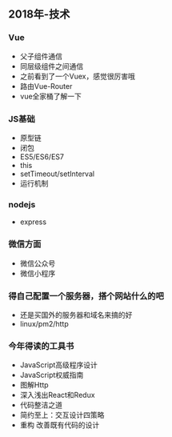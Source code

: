 ## 2018年-技术

### Vue
+ 父子组件通信
+ 同层级组件之间通信
+ 之前看到了一个Vuex，感觉很厉害哦
+ 路由Vue-Router
+ vue全家桶了解一下

### JS基础
+ 原型链
+ 闭包
+ ES5/ES6/ES7
+ this
+ setTimeout/setInterval
+ 运行机制

### nodejs
+ express

### 微信方面
+ 微信公众号
+ 微信小程序

### 得自己配置一个服务器，搭个网站什么的吧
+ 还是买国外的服务器和域名来搞的好
+ linux/pm2/http

### 今年得读的工具书
+ JavaScript高级程序设计
+ JavaScript权威指南
+ 图解Http
+ 深入浅出React和Redux
+ 代码整洁之道
+ 简约至上：交互设计四策略
+ 重构 改善既有代码的设计
